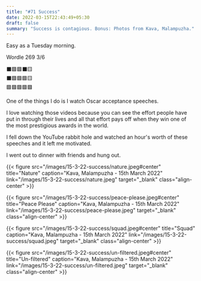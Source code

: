 ```yaml
---
title: "#71 Success"
date: 2022-03-15T22:43:49+05:30
draft: false
summary: "Success is contagious. Bonus: Photos from Kava, Malampuzha."
---
```


Easy as a Tuesday morning.

Wordle 269 3/6

⬛🟩🟩⬛🟨\
⬛🟩🟩🟩🟨\
🟩🟩🟩🟩🟩

One of the things I do is I watch Oscar acceptance speeches.

I love watching those videos because you can see the effort people have put in through their lives and all that effort pays off when they win one of the most prestigious awards in the world.

I fell down the YouTube rabbit hole and watched an hour's worth of these speeches and it left me motivated.

I went out to dinner with friends and hung out.

{{< figure src="/images/15-3-22-success/nature.jpeg#center" title="Nature" caption="Kava, Malampuzha - 15th March 2022" link="/images/15-3-22-success/nature.jpeg" target="_blank" class="align-center" >}}

{{< figure src="/images/15-3-22-success/peace-please.jpeg#center" title="Peace Please" caption="Kava, Malampuzha - 15th March 2022" link="/images/15-3-22-success/peace-please.jpeg" target="_blank" class="align-center" >}}

{{< figure src="/images/15-3-22-success/squad.jpeg#center" title="Squad" caption="Kava, Malampuzha - 15th March 2022" link="/images/15-3-22-success/squad.jpeg" target="_blank" class="align-center" >}}

{{< figure src="/images/15-3-22-success/un-filtered.jpeg#center" title="Un-filtered" caption="Kava, Malampuzha - 15th March 2022" link="/images/15-3-22-success/un-filtered.jpeg" target="_blank" class="align-center" >}}
